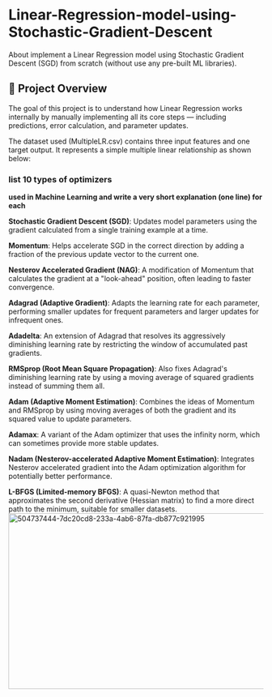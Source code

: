 # Linear-Regression-model-using-Stochastic-Gradient-Descent
About implement a Linear Regression model using Stochastic Gradient Descent (SGD) from scratch (without use any pre-built ML libraries).
## 🧠 Project Overview
The goal of this project is to understand how Linear Regression works internally by manually implementing all its core steps — including predictions, error calculation, and parameter updates.

The dataset used (MultipleLR.csv) contains three input features and one target output.
It represents a simple multiple linear relationship as shown below:
### list 10 types of optimizers
**used in Machine Learning and write a very short
explanation (one line) for each**

**Stochastic Gradient Descent (SGD)**: Updates model parameters using the gradient calculated from a single training example at a time.

**Momentum**: Helps accelerate SGD in the correct direction by adding a fraction of the previous update vector to the current one.

**Nesterov Accelerated Gradient (NAG)**: A modification of Momentum that calculates the gradient at a "look-ahead" position, often leading to faster convergence.

**Adagrad (Adaptive Gradient)**: Adapts the learning rate for each parameter, performing smaller updates for frequent parameters and larger updates for infrequent ones.

**Adadelta**: An extension of Adagrad that resolves its aggressively diminishing learning rate by restricting the window of accumulated past gradients.

**RMSprop (Root Mean Square Propagation)**: Also fixes Adagrad's diminishing learning rate by using a moving average of squared gradients instead of summing them all.

**Adam (Adaptive Moment Estimation)**: Combines the ideas of Momentum and RMSprop by using moving averages of both the gradient and its squared value to update parameters.

**Adamax**: A variant of the Adam optimizer that uses the infinity norm, which can sometimes provide more stable updates.

**Nadam (Nesterov-accelerated Adaptive Moment Estimation)**: Integrates Nesterov accelerated gradient into the Adam optimization algorithm for potentially better performance.

**L-BFGS (Limited-memory BFGS)**: A quasi-Newton method that approximates the second derivative (Hessian matrix) to find a more direct path to the minimum, suitable for smaller datasets.
<img width="521" height="347" alt="504737444-7dc20cd8-233a-4ab6-87fa-db877c921995" src="https://github.com/user-attachments/assets/a3a672c0-279a-4d8f-8e59-a5af342287de" />
